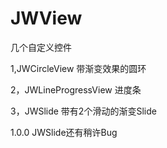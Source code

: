 # JWView

几个自定义控件

1,JWCircleView
带渐变效果的圆环

2，JWLineProgressView
进度条

3，JWSlide
带有2个滑动的渐变Slide


1.0.0
JWSlide还有稍许Bug

